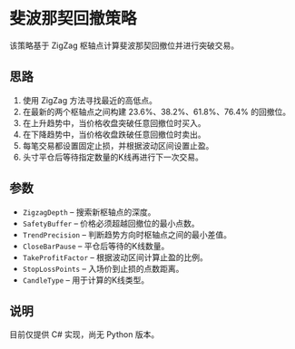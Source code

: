# 斐波那契回撤策略

该策略基于 ZigZag 枢轴点计算斐波那契回撤位并进行突破交易。

## 思路

1. 使用 ZigZag 方法寻找最近的高低点。
2. 在最新的两个枢轴点之间构建 23.6%、38.2%、61.8%、76.4% 的回撤位。
3. 在上升趋势中，当价格收盘突破任意回撤位时买入。
4. 在下降趋势中，当价格收盘跌破任意回撤位时卖出。
5. 每笔交易都设置固定止损，并根据波动区间设置止盈。
6. 头寸平仓后等待指定数量的K线再进行下一次交易。

## 参数

- `ZigzagDepth` – 搜索新枢轴点的深度。
- `SafetyBuffer` – 价格必须超越回撤位的最小点数。
- `TrendPrecision` – 判断趋势方向时枢轴点之间的最小差值。
- `CloseBarPause` – 平仓后等待的K线数量。
- `TakeProfitFactor` – 根据波动区间计算止盈的比例。
- `StopLossPoints` – 入场价到止损的点数距离。
- `CandleType` – 用于计算的K线类型。

## 说明

目前仅提供 C# 实现，尚无 Python 版本。
